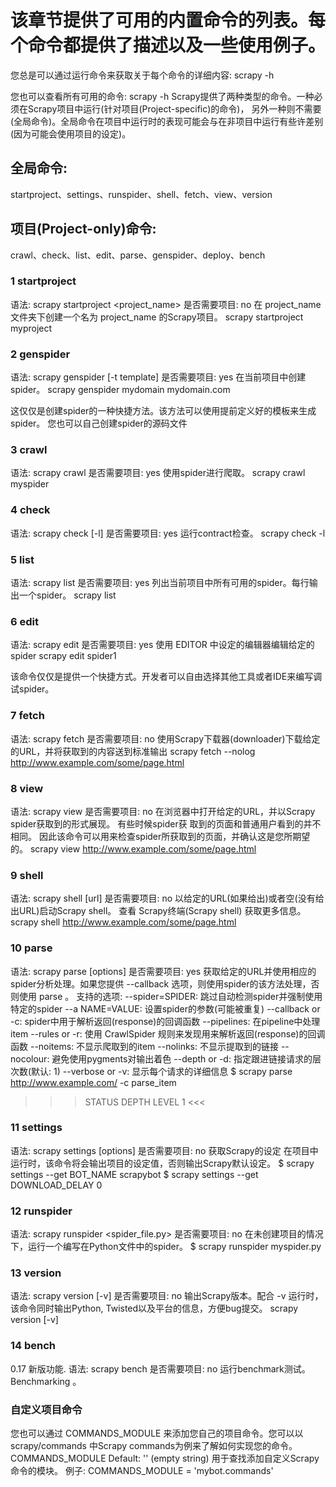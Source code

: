 # 该章节提供了可用的内置命令的列表。每个命令都提供了描述以及一些使用例子。
您总是可以通过运行命令来获取关于每个命令的详细内容:
scrapy <command> -h

您也可以查看所有可用的命令:
scrapy -h
Scrapy提供了两种类型的命令。一种必须在Scrapy项目中运行(针对项目(Project-specific)的命令)，
另外一种则不需要(全局命令)。全局命令在项目中运行时的表现可能会与在非项目中运行有些许差别(因为可能会使用项目的设定)。

## 全局命令:
startproject、settings、runspider、shell、fetch、view、version

## 项目(Project-only)命令:
crawl、check、list、edit、parse、genspider、deploy、bench


### 1 startproject
语法: scrapy startproject <project_name>
是否需要项目: no
在 project_name 文件夹下创建一个名为 project_name 的Scrapy项目。
scrapy startproject myproject

### 2 genspider
语法: scrapy genspider [-t template] <name> <domain>
是否需要项目: yes
在当前项目中创建spider。
scrapy genspider mydomain mydomain.com

这仅仅是创建spider的一种快捷方法。该方法可以使用提前定义好的模板来生成spider。
您也可以自己创建spider的源码文件

### 3 crawl
语法: scrapy crawl <spider>
是否需要项目: yes
使用spider进行爬取。
scrapy crawl myspider

### 4 check
语法: scrapy check [-l] <spider>
是否需要项目: yes
运行contract检查。
scrapy check -l

### 5 list
语法: scrapy list
是否需要项目: yes
列出当前项目中所有可用的spider。每行输出一个spider。
scrapy list

### 6 edit
语法: scrapy edit <spider>
是否需要项目: yes
使用 EDITOR 中设定的编辑器编辑给定的spider
scrapy edit spider1

该命令仅仅是提供一个快捷方式。开发者可以自由选择其他工具或者IDE来编写调试spider。

### 7 fetch
语法: scrapy fetch <url>
是否需要项目: no
使用Scrapy下载器(downloader)下载给定的URL，并将获取到的内容送到标准输出
scrapy fetch --nolog http://www.example.com/some/page.html

### 8 view
语法: scrapy view <url>
是否需要项目: no
在浏览器中打开给定的URL，并以Scrapy spider获取到的形式展现。 有些时候spider获
取到的页面和普通用户看到的并不相同。 因此该命令可以用来检查spider所获取到的页面，并确认这是您所期望的。
scrapy view http://www.example.com/some/page.html

### 9 shell
语法: scrapy shell [url]
是否需要项目: no
以给定的URL(如果给出)或者空(没有给出URL)启动Scrapy shell。 
查看 Scrapy终端(Scrapy shell) 获取更多信息。
scrapy shell http://www.example.com/some/page.html

### 10 parse
语法: scrapy parse <url> [options]
是否需要项目: yes
获取给定的URL并使用相应的spider分析处理。如果您提供 --callback 选项，则使用spider的该方法处理，否则使用 parse 。
支持的选项:
--spider=SPIDER: 跳过自动检测spider并强制使用特定的spider
--a NAME=VALUE: 设置spider的参数(可能被重复)
--callback or -c: spider中用于解析返回(response)的回调函数
--pipelines: 在pipeline中处理item
--rules or -r: 使用 CrawlSpider 规则来发现用来解析返回(response)的回调函数
--noitems: 不显示爬取到的item
--nolinks: 不显示提取到的链接
--nocolour: 避免使用pygments对输出着色
--depth or -d: 指定跟进链接请求的层次数(默认: 1)
--verbose or -v: 显示每个请求的详细信息
$ scrapy parse http://www.example.com/ -c parse_item
>>> STATUS DEPTH LEVEL 1 <<<

### 11 settings
语法: scrapy settings [options]
是否需要项目: no
获取Scrapy的设定
在项目中运行时，该命令将会输出项目的设定值，否则输出Scrapy默认设定。
$ scrapy settings --get BOT_NAME
scrapybot
$ scrapy settings --get DOWNLOAD_DELAY
0

### 12 runspider
语法: scrapy runspider <spider_file.py>
是否需要项目: no
在未创建项目的情况下，运行一个编写在Python文件中的spider。
$ scrapy runspider myspider.py

### 13 version
语法: scrapy version [-v]
是否需要项目: no
输出Scrapy版本。配合 -v 运行时，该命令同时输出Python, Twisted以及平台的信息，方便bug提交。
scrapy version [-v]

### 14 bench
0.17 新版功能.
语法: scrapy bench
是否需要项目: no
运行benchmark测试。 Benchmarking 。

### 自定义项目命令
您也可以通过 COMMANDS_MODULE 来添加您自己的项目命令。您可以以 scrapy/commands 中Scrapy commands为例来了解如何实现您的命令。
COMMANDS_MODULE
Default: '' (empty string)
用于查找添加自定义Scrapy命令的模块。
例子:
COMMANDS_MODULE = 'mybot.commands'

